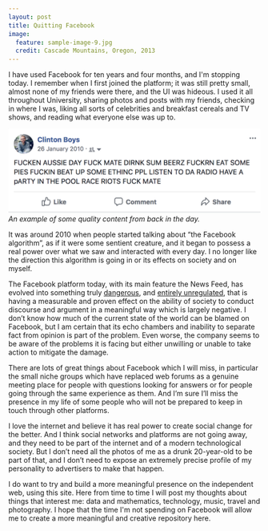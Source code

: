 ```yaml
---
layout: post
title: Quitting Facebook
image:
  feature: sample-image-9.jpg
  credit: Cascade Mountains, Oregon, 2013
---
```


I have used Facebook for ten years and four months, and I'm stopping today. I remember when I first joined the platform; 
it was still pretty small, almost none of my friends were there, and the UI was hideous. I used it all throughout 
University, sharing photos and posts with my friends, checking in where I was, liking all sorts of celebrities and 
breakfast cereals and TV shows, and reading what everyone else was up to.

![An example post](https://github.com/clintonboys/clintonboys.github.io/blob/master/_posts/fb-post.png?raw=true)
*An example of some quality content from back in the day.*

It was around 2010 when people started talking about “the Facebook algorithm”, as if it were some sentient creature, 
and it began to possess a real power over what we saw and interacted with every day. I no longer like the direction 
this algorithm is going in or its effects on society and on myself.

The Facebook platform today, with its main feature the News Feed, has evolved into something truly [dangerous](https://www.newyorker.com/magazine/2018/04/02/cambridge-analytica-and-a-moral-reckoning-in-silicon-valley), and [entirely unregulated](https://www.nytimes.com/2017/11/19/opinion/facebook-regulation-incentive.html), that is having a measurable 
and proven effect on the ability of society to conduct discourse and argument in a meaningful way which is largely negative. I don’t 
know how much of the current state of the world can be blamed on Facebook, but I am certain that its echo chambers and 
inability to separate fact from opinion is part of the problem. Even worse, the company seems to be aware of the 
 problems it is facing but either unwilling or unable to take action to mitigate the damage. 

There are lots of great things about Facebook which I will miss, in particular the small niche groups which have 
replaced web forums as a genuine meeting place for people with questions looking for answers or for people going through 
the same experience as them. And I’m sure I’ll miss the presence in my life of some people who will not be prepared 
to keep in touch through other platforms. 

I love the internet and believe it has real power to create social change for the better. And I think social 
networks and platforms are not going away, and they need to be part of the internet and of a modern technological 
society. But I don’t need all the photos of me as a drunk 20-year-old to be part of that, and I don’t need to 
expose an extremely precise profile of my personality to advertisers to make that happen. 

I do want to try and build a more meaningful presence on the independent web, using this site. Here from time to time 
I will post my thoughts about things that interest me: data and mathematics, technology, music, travel and photography. 
  I hope that the time I'm not spending on Facebook will allow me to create a more meaningful and creative repository 
   here. 